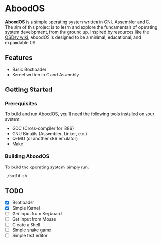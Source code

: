 # AboodOS

**AboodOS** is a simple operating system written in GNU Assembler and C. The aim of this project is to learn and explore the fundamentals of operating system development, from the ground up. Inspired by resources like the [OSDev wiki](https://wiki.osdev.org/Main_Page), AboodOS is designed to be a minimal, educational, and expandable OS.

## Features

- Basic Bootloader
- Kernel written in C and Assembly

## Getting Started

### Prerequisites

To build and run AboodOS, you'll need the following tools installed on your system:

- GCC (Cross-compiler for i386)
- GNU Binutils (Assembler, Linker, etc.)
- QEMU (or another x86 emulator)
- Make

### Building AboodOS

To build the operating system, simply run:

```bash
./build.sh
```

## TODO

- [x] Bootloader
- [x] Simple Kernel
- [ ] Get Input from Keyboard
- [ ] Get Input from Mouse
- [ ] Create a Shell
- [ ] Simple snake game
- [ ] Simple text editor